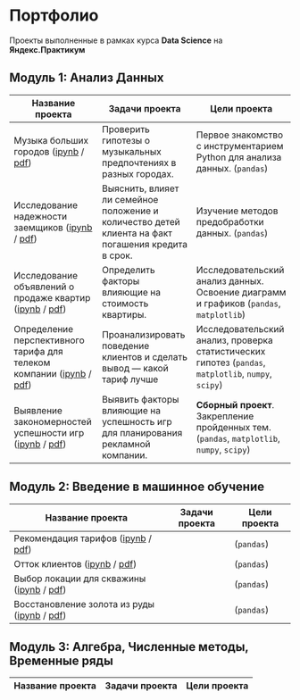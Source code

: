 # Портфолио
 
Проекты выполненные в рамках курса **Data Science** на **Яндекс.Практикум**

## Модуль 1: Анализ Данных

Название проекта|Задачи проекта|Цели проекта
-|-|-
Музыка больших городов ([ipynb](https://github.com/mustdayker/data_portfolio/blob/main/s_01_project_music_big_city.ipynb) / [pdf](https://github.com/mustdayker/data_portfolio/blob/main/pdf/s_01_project_music_big_city.pdf))|Проверить гипотезы о музыкальных предпочтениях в разных городах. | Первое знакомство с инструментарием Python для анализа данных. (`pandas`)
Исследование надежности заемщиков ([ipynb](https://github.com/mustdayker/data_portfolio/blob/main/s_02_project_investigation_of_the_reliability.ipynb) / [pdf](https://github.com/mustdayker/data_portfolio/blob/main/pdf/s_02_project_investigation_of_the_reliability.pdf))|Выяснить, влияет ли семейное положение и количество детей клиента на факт погашения кредита в срок.|Изучение методов предобработки данных. (`pandas`)
Исследование объявлений о продаже квартир ([ipynb](https://github.com/mustdayker/data_portfolio/blob/main/s_03_project_research_sale_house.ipynb) / [pdf](https://github.com/mustdayker/data_portfolio/blob/main/pdf/s_03_project_research_sale_house.pdf))|Определить факторы влияющие на стоимость квартиры.|Исследовательский анализ данных. Освоение диаграмм и графиков (`pandas`, `matplotlib`)
Определение перспективного тарифа для телеком компании ([ipynb](https://github.com/mustdayker/data_portfolio/blob/main/s_04_project_tariff_telecom.ipynb) / [pdf](https://github.com/mustdayker/data_portfolio/blob/main/pdf/s_04_project_tariff_telecom.pdf))|Проанализировать поведение клиентов и сделать вывод — какой тариф лучше|Исследовательский анализ, проверка статистических гипотез (`pandas`, `matplotlib`, `numpy`, `scipy`)
Выявление закономерностей успешности игр ([ipynb]() / [pdf]())|Выявить факторы влияющие на успешность игр для планирования рекламной компании. |**Сборный проект**. Закрепление пройденных тем. (`pandas`, `matplotlib`, `numpy`, `scipy`)


## Модуль 2: Введение в машинное обучение
Название проекта|Задачи проекта|Цели проекта
-|-|-
Рекомендация тарифов ([ipynb]() / [pdf]())||(`pandas`)
Отток клиентов ([ipynb]() / [pdf]())||(`pandas`)
Выбор локации для скважины ([ipynb]() / [pdf]())||(`pandas`)
Восстановление золота из руды ([ipynb]() / [pdf]())||(`pandas`)

## Модуль 3: Алгебра, Численные методы, Временные ряды
Название проекта|Задачи проекта|Цели проекта
-|-|-

